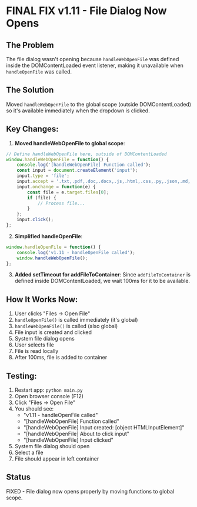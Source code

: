 # FINAL FIX v1.11 - File Dialog Now Opens

## The Problem
The file dialog wasn't opening because `handleWebOpenFile` was defined inside the DOMContentLoaded event listener, making it unavailable when `handleOpenFile` was called.

## The Solution
Moved `handleWebOpenFile` to the global scope (outside DOMContentLoaded) so it's available immediately when the dropdown is clicked.

## Key Changes:

1. **Moved handleWebOpenFile to global scope**:
```javascript
// Define handleWebOpenFile here, outside of DOMContentLoaded
window.handleWebOpenFile = function() {
    console.log('[handleWebOpenFile] Function called');
    const input = document.createElement('input');
    input.type = 'file';
    input.accept = '.txt,.pdf,.doc,.docx,.js,.html,.css,.py,.json,.md,.csv,.xml,.odt';
    input.onchange = function(e) {
        const file = e.target.files[0];
        if (file) {
            // Process file...
        }
    };
    input.click();
};
```

2. **Simplified handleOpenFile**:
```javascript
window.handleOpenFile = function() {
    console.log('v1.11 - handleOpenFile called');
    window.handleWebOpenFile();
};
```

3. **Added setTimeout for addFileToContainer**:
Since `addFileToContainer` is defined inside DOMContentLoaded, we wait 100ms for it to be available.

## How It Works Now:
1. User clicks "Files → Open File"
2. `handleOpenFile()` is called immediately (it's global)
3. `handleWebOpenFile()` is called (also global)
4. File input is created and clicked
5. System file dialog opens
6. User selects file
7. File is read locally
8. After 100ms, file is added to container

## Testing:
1. Restart app: `python main.py`
2. Open browser console (F12)
3. Click "Files → Open File"
4. You should see:
   - "v1.11 - handleOpenFile called"
   - "[handleWebOpenFile] Function called"
   - "[handleWebOpenFile] Input created: [object HTMLInputElement]"
   - "[handleWebOpenFile] About to click input"
   - "[handleWebOpenFile] Input clicked"
5. System file dialog should open
6. Select a file
7. File should appear in left container

## Status
FIXED - File dialog now opens properly by moving functions to global scope.